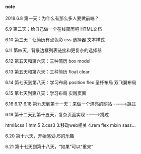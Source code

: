 #### note

2018.6.8
第一天：为什么有那么多人要做前端？

6.9
第二天：给自己做一个在线简历吧
HTML文档

6.10
第三天：让简历有点色彩
css 选择器 文本样式

6.11
第四天，背景边框列表链接和更复杂的选择器

6.12
第五天和第六天：三种简历
box model

6.13
第五天和第六天：三种简历
float clear

6.14
第七天到第八天：学习布局
position flex
圣杯布局 双飞翼布局

6.15
第七天到第八天：学习布局
实践页面

6.16 6.17 6.18
第九天到第十一天：来做一个漂亮的网站
---->跳过

6.19
第十二天到第十五天，复杂页面实现
---->跳过

html&css
1.html5
2.css3
3.移动web相关
4.rem flex mixin sass...



6.20
第十六天，开始感受JS的乐趣

6.21
第十七天到第十八天，“如果”可以“重来”